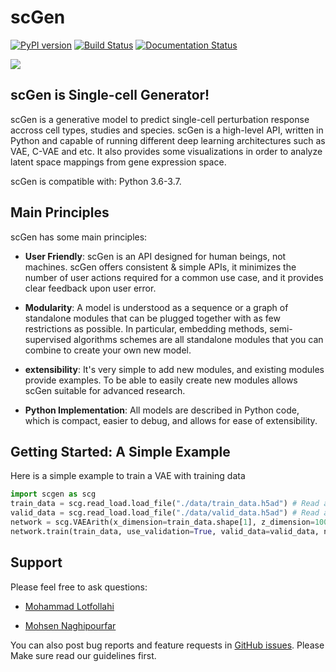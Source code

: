 # scGen 
[![PyPI version](https://badge.fury.io/py/scgen.svg)](https://badge.fury.io/py/scgen) [![Build Status](https://travis-ci.com/theislab/scGen.svg?branch=master)](https://travis-ci.com/theislab/scGen) [![Documentation Status](https://readthedocs.org/projects/scgen/badge/?version=latest)](https://scgen.readthedocs.io/en/latest/?badge=latest)

![](./sketch/sketch.png)

## scGen is Single-cell Generator!
scGen is a generative model to predict single-cell perturbation response accross cell types, studies and species.
scGen is a high-level API, written in Python and capable of running different deep learning architectures such as VAE, C-VAE and etc. It also provides some visualizations in order to analyze latent space mappings from gene expression space.

scGen is compatible with: Python 3.6-3.7.

## Main Principles
scGen has some main principles:
  
- __User Friendly__: scGen is an API designed for human beings, not machines. scGen offers consistent & simple APIs, it minimizes the number of user actions required for a common use case, and it provides clear feedback upon user error.

- __Modularity__: A model is understood as a sequence or a graph of standalone modules that can be plugged together with as few restrictions as possible. In particular, embedding methods, semi-supervised algorithms schemes are all standalone modules that you can combine to create your own new model.

- __extensibility__: It's very simple to add new modules, and existing modules provide examples. To be able to easily create new modules allows scGen suitable for advanced research.

- __Python Implementation__: All models are described in Python code, which is compact, easier to debug, and allows for ease of extensibility.

## Getting Started: A Simple Example
Here is a simple example to train a VAE with training data 

```python
import scgen as scg
train_data = scg.read_load.load_file("./data/train_data.h5ad") # Read and load the training dataset (AnnData object)
valid_data = scg.read_load.load_file("./data/valid_data.h5ad") # Read and load the validation dataset (AnnData object)
network = scg.VAEArith(x_dimension=train_data.shape[1], z_dimension=100) # Construct a VAE object to train on train_data
network.train(train_data, use_validation=True, valid_data=valid_data, n_epochs=25, batch_size=32, shuffle=True) # Train VAE on train_data and validate on valid_data
```

## Support
Please feel free to ask questions:

- [Mohammad Lotfollahi](mailto:mohammad.lotfollahi@helmholtz-muenchen.de)

- [Mohsen Naghipourfar](mailto:mn7697np@gmail.com)

You can also post bug reports and feature requests in [GitHub issues](https://github.com/M0hammadL/scGen/issues). Please Make sure read our guidelines first.

